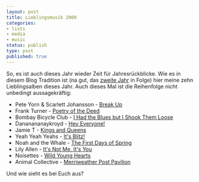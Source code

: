 ```yaml
--- 
layout: post
title: Lieblingsmusik 2009
categories: 
- lists
- media
- music
status: publish
type: post
published: true
---
```


So, es ist auch dieses Jahr wieder Zeit für Jahresrückblicke. Wie es in diesem Blog Tradition ist (na gut, das [zweite Jahr][1] in Folge) hier meine zehn Lieblingsalben dieses Jahr. Auch dieses Mal ist die Reihenfolge nicht unbedingt aussagekräftig:

* Pete Yorn & Scarlett Johansson - [Break Up][2]
* Frank Turner - [Poetry of the Deed][3]
* Bombay Bicycle Club - [I Had the Blues but I Shook Them Loose][4]
* Dananananaykroyd - [Hey Everyone!][5]
* Jamie T - [Kings and Queens][6]
* Yeah Yeah Yeahs - [It's Blitz!][7]
* Noah and the Whale - [The First Days of Spring][8]
* Lily Allen - [It's Not Me, It's You][9]
* Noisettes - [Wild Young Hearts][10]
* Animal Collective - [Merriweather Post Pavilion][11]

Und wie sieht es bei Euch aus?

[1]: /2008/12/09/lieblingsmusik-2008/
[2]: http://musicbrainz.org/release/423d9e2d-0098-45a8-9029-dd6eb0d6b1cb
[3]: http://musicbrainz.org/release/13d3b060-8112-4251-acb4-cfc88366ebbd
[4]: http://musicbrainz.org/release/3c9d3437-baca-4b25-bf39-ea906977bb2a
[5]: http://musicbrainz.org/release/e20e5966-2330-48f6-804b-f187789fe1d4
[6]: http://musicbrainz.org/release/c89da6d1-296f-46b1-8c4b-0e5d50246743
[7]: http://musicbrainz.org/release/9c4177fe-bdce-4f9d-ab9a-81ac9f14bb56
[8]: http://musicbrainz.org/release/ea6066fa-0342-43b9-9a09-fe86d6e7d8aa
[9]: http://musicbrainz.org/release/1cc9ea76-fdd8-40d9-95ed-c9eccef98c3d
[10]: http://musicbrainz.org/release/0b235fa8-15d1-4219-a735-e40f076e8df8
[11]: http://musicbrainz.org/release/1e21a9c3-d787-3348-accf-3af583ef43f6 
